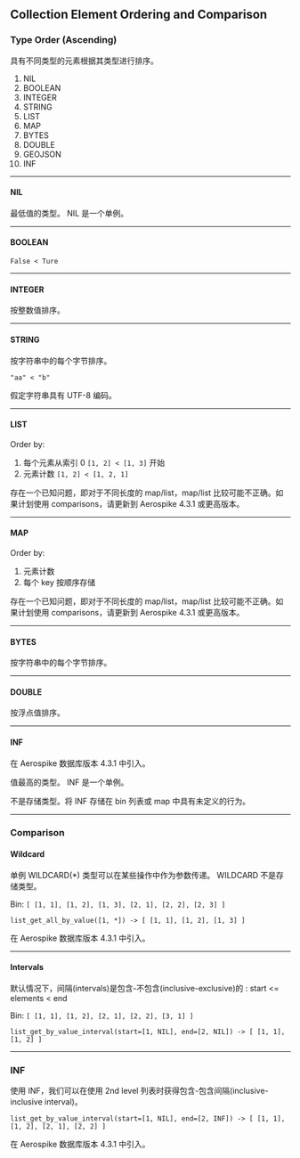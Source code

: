 ## Collection Element Ordering and Comparison

### Type Order (Ascending)

具有不同类型的元素根据其类型进行排序。

1. NIL
2. BOOLEAN
3. INTEGER
4. STRING
5. LIST
6. MAP
7. BYTES
8. DOUBLE
9. GEOJSON
10. INF

---

#### NIL

最低值的类型。 NIL 是一个单例。

---

#### BOOLEAN

`False < Ture`

---

#### INTEGER

按整数值排序。

---

#### STRING

按字符串中的每个字节排序。

`"aa" < "b"`

假定字符串具有 UTF-8 编码。

---

#### LIST

Order by:

1. 每个元素从索引 0 `[1, 2] < [1, 3]` 开始
2. 元素计数 `[1, 2] < [1, 2, 1]`

存在一个已知问题，即对于不同长度的 map/list，map/list 比较可能不正确。如果计划使用 comparisons，请更新到 Aerospike 4.3.1 或更高版本。

---

#### MAP

Order by:

1. 元素计数
2. 每个 key 按顺序存储

存在一个已知问题，即对于不同长度的 map/list，map/list 比较可能不正确。如果计划使用 comparisons，请更新到 Aerospike 4.3.1 或更高版本。

---

#### BYTES

按字符串中的每个字节排序。

---

#### DOUBLE

按浮点值排序。

---

#### INF

在 Aerospike 数据库版本 4.3.1 中引入。

值最高的类型。 INF 是一个单例。

不是存储类型。将 INF 存储在 bin 列表或 map 中具有未定义的行为。

---

### Comparison

#### Wildcard

单例 WILDCARD(*) 类型可以在某些操作中作为参数传递。 WILDCARD 不是存储类型。

Bin: `[ [1, 1], [1, 2], [1, 3], [2, 1], [2, 2], [2, 3] ]`

```
list_get_all_by_value([1, *]) -> [ [1, 1], [1, 2], [1, 3] ]
```
在 Aerospike 数据库版本 4.3.1 中引入。

---

#### Intervals

默认情况下，间隔(intervals)是包含-不包含(inclusive-exclusive)的 : start <= elements < end

Bin: `[ [1, 1], [1, 2], [2, 1], [2, 2], [3, 1] ]`

```
list_get_by_value_interval(start=[1, NIL], end=[2, NIL]) -> [ [1, 1], [1, 2] ]
```

---

### INF

使用 INF，我们可以在使用 2nd level 列表时获得包含-包含间隔(inclusive-inclusive interval)。

```
list_get_by_value_interval(start=[1, NIL], end=[2, INF]) -> [ [1, 1], [1, 2], [2, 1], [2, 2] ]
```

在 Aerospike 数据库版本 4.3.1 中引入。